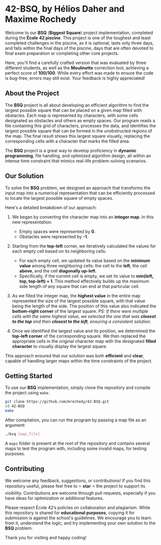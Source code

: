 # 42-BSQ, by Hélios Daher and Maxime Rochedy

Welcome to our **BSQ** (**Biggest Square**) project implementation, completed during the **École 42 piscine**. This project is one of the toughest and least completed challenges in the piscine, as it is optional, lasts only three days, and falls within the final days of the piscine, days that are often devoted to final exam preparation or completing other core projects.

Here, you'll find a carefully crafted version that was evaluated by three different students, as well as the **Moulinette** correction tool, achieving a perfect score of **100/100**. While every effort was made to ensure the code is bug-free, errors may still exist. Your feedback is highly appreciated!

## About the Project

The **BSQ** project is all about developing an efficient algorithm to find the largest possible square that can be placed on a given map filled with obstacles. Each map is represented by characters, with some cells designated as obstacles and others as empty spaces. Our program reads a file containing this grid of characters, processes the data, and identifies the largest possible square that can be formed in the unobstructed regions of the map. The final result shows this largest square visually, replacing the corresponding cells with a character that marks the filled area.

The **BSQ** project is a great way to develop proficiency in **dynamic programming**, file handling, and optimized algorithm design, all within an intense time constraint that mimics real-life problem-solving scenarios.

## Our Solution

To solve the **BSQ** problem, we designed an approach that transforms the input map into a numerical representation that can be efficiently processed to locate the largest possible square of empty spaces.

Here's a detailed breakdown of our approach:

1. We began by converting the character map into an **integer map**. In this new representation:

   - Empty spaces were represented by **0**.
   - Obstacles were represented by **-1**.

2. Starting from the **top-left** corner, we iteratively calculated the values for each empty cell based on its neighboring cells:

   - For each empty cell, we updated its value based on the **minimum value** among three neighboring cells: the cell to the **left**, the cell **above**, and the cell **diagonally up-left**.
   - Specifically, if the current cell is empty, we set its value to **min(left, top, top-left) + 1**. This method effectively builds up the maximum side length of any square that can end at that particular cell.

3. As we filled the integer map, the **highest value** in the entire map represented the size of the largest possible square, with that value being the length of the side. The position of this value also indicated the **bottom-right corner** of the largest square.
   _PS: If there were multiple cells with the same highest value, we selected the one that was **closest to the top** and then **closest to the left**, ensuring a consistent solution._

4. Once we identified the largest value and its position, we determined the **top-left corner** of the corresponding square. We then replaced the appropriate cells in the original character map with the designated **filled character** to visually display the largest square.

This approach ensured that our solution was both **efficient** and **clear**, capable of handling larger maps within the time constraints of the project.

## Getting Started

To use our **BSQ** implementation, simply clone the repository and compile the project using `make`.

```bash
git clone https://github.com/mrochedy/42-BSQ.git
cd 42-BSQ
make
```

After compilation, you can run the program by passing a map file as an argument:

```bash
./bsq [map_file]
```

A `maps` folder is present at the root of the repository and contains several maps to test the program with, including some invalid maps, for testing purposes.

## Contributing

We welcome any feedback, suggestions, or contributions! If you find this repository useful, please feel free to ⭐️ **star** ⭐️ the project to support its visibility. Contributions are welcome through pull requests, especially if you have ideas for optimization or additional features.

Please respect École 42’s policies on collaboration and plagiarism. While this repository is shared for **educational purposes**, copying it for submission is against the school's guidelines. We encourage you to learn from it, understand the logic, and try implementing your own solution to the **BSQ** problem.

Thank you for visiting and happy coding!
